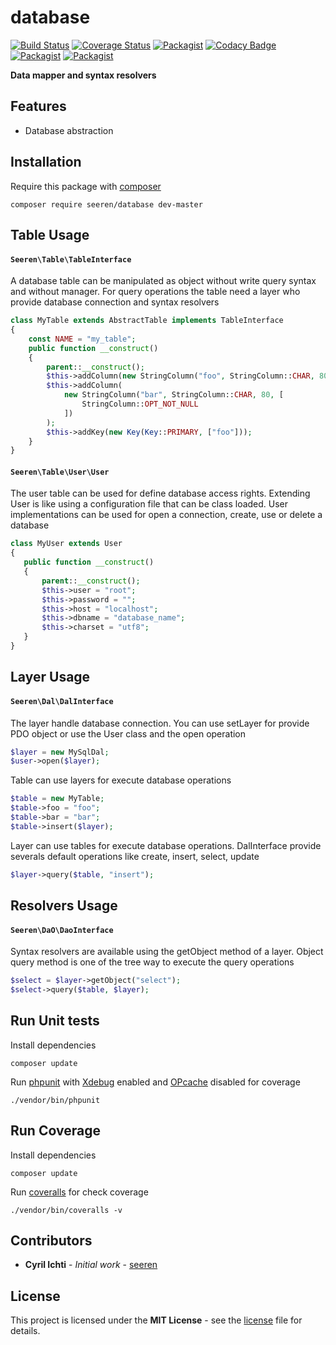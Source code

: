 # database
 [![Build Status](https://travis-ci.org/seeren/database.svg?branch=master)](https://travis-ci.org/seeren/database) [![Coverage Status](https://coveralls.io/repos/github/seeren/database/badge.svg?branch=master)](https://coveralls.io/github/seeren/database?branch=master) [![Packagist](https://img.shields.io/packagist/dt/seeren/database.svg)](https://packagist.org/packages/seeren/database/stats) [![Codacy Badge](https://api.codacy.com/project/badge/Grade/4a0463fb5a084be5bda68e4e36d7c7ac)](https://www.codacy.com/app/seeren/database?utm_source=github.com&amp;utm_medium=referral&amp;utm_content=seeren/database&amp;utm_campaign=Badge_Grade) [![Packagist](https://img.shields.io/packagist/v/seeren/database.svg)](https://packagist.org/packages/seeren/database#) [![Packagist](https://img.shields.io/packagist/l/seeren/log.svg)](LICENSE)

**Data mapper and syntax resolvers**

## Features
* Database abstraction

## Installation
Require this package with [composer](https://getcomposer.org/)
```
composer require seeren/database dev-master
```

## Table Usage
#### `Seeren\Table\TableInterface`
A database table can be manipulated as object without write query syntax and without manager. For query operations the table need a layer who provide database connection and syntax resolvers
```php
class MyTable extends AbstractTable implements TableInterface
{
    const NAME = "my_table";
    public function __construct()
    {
        parent::__construct();
        $this->addColumn(new StringColumn("foo", StringColumn::CHAR, 80));
        $this->addColumn(
            new StringColumn("bar", StringColumn::CHAR, 80, [
                StringColumn::OPT_NOT_NULL
            ])
        );
        $this->addKey(new Key(Key::PRIMARY, ["foo"]));
    }
}
```

 #### `Seeren\Table\User\User`
 The user table can be used for define database access rights. Extending User is like using a configuration file that can be class loaded. User implementations can be used for open a connection, create, use or delete a database
 ```php
class MyUser extends User
{
    public function __construct()
    {
        parent::__construct();
        $this->user = "root";
        $this->password = "";
        $this->host = "localhost";
        $this->dbname = "database_name";
        $this->charset = "utf8";
    }
}
```

## Layer Usage
#### `Seeren\Dal\DalInterface`
The layer handle database connection. You can use setLayer for provide PDO object or use the User class and the open  operation
```php
$layer = new MySqlDal;
$user->open($layer);
```
Table can use layers for execute database operations
```php
$table = new MyTable;
$table->foo = "foo";
$table->bar = "bar";
$table->insert($layer);
```
Layer can use tables for execute database operations. DalInterface provide severals default operations like create, insert, select, update
```php
$layer->query($table, "insert");
```

## Resolvers Usage
#### `Seeren\DaO\DaoInterface`
Syntax resolvers are available using the getObject method of a layer. Object query method is one of the tree way to execute the query operations
```php
$select = $layer->getObject("select");
$select->query($table, $layer);
```

## Run Unit tests
Install dependencies
```
composer update
```
Run [phpunit](https://phpunit.de/) with [Xdebug](https://xdebug.org/) enabled and [OPcache](http://php.net/manual/fr/book.opcache.php) disabled for coverage
```
./vendor/bin/phpunit
```
## Run Coverage
Install dependencies
```
composer update
```
Run [coveralls](https://coveralls.io/) for check coverage
```
./vendor/bin/coveralls -v
```

##  Contributors
* **Cyril Ichti** - *Initial work* - [seeren](https://github.com/seeren)

## License
This project is licensed under the **MIT License** - see the [license](LICENSE) file for details.